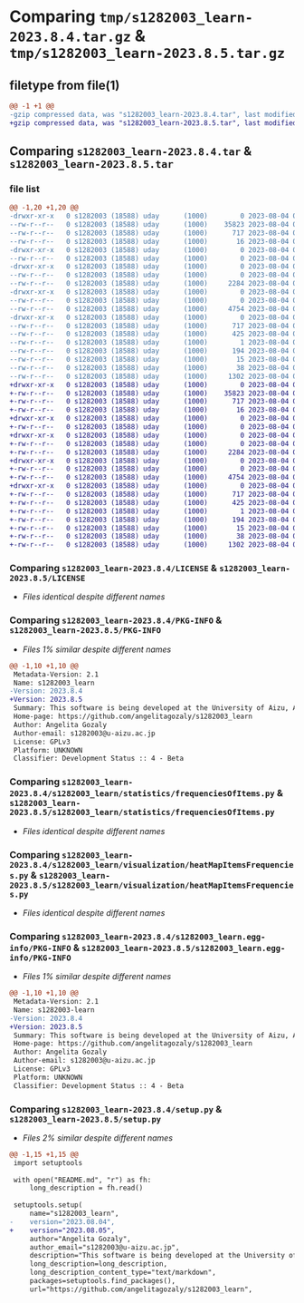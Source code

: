 # Comparing `tmp/s1282003_learn-2023.8.4.tar.gz` & `tmp/s1282003_learn-2023.8.5.tar.gz`

## filetype from file(1)

```diff
@@ -1 +1 @@
-gzip compressed data, was "s1282003_learn-2023.8.4.tar", last modified: Fri Aug  4 06:46:17 2023, max compression
+gzip compressed data, was "s1282003_learn-2023.8.5.tar", last modified: Fri Aug  4 06:52:25 2023, max compression
```

## Comparing `s1282003_learn-2023.8.4.tar` & `s1282003_learn-2023.8.5.tar`

### file list

```diff
@@ -1,20 +1,20 @@
-drwxr-xr-x   0 s1282003 (18588) uday      (1000)        0 2023-08-04 06:46:17.034265 s1282003_learn-2023.8.4/
--rw-r--r--   0 s1282003 (18588) uday      (1000)    35823 2023-08-04 06:01:52.000000 s1282003_learn-2023.8.4/LICENSE
--rw-r--r--   0 s1282003 (18588) uday      (1000)      717 2023-08-04 06:46:17.034265 s1282003_learn-2023.8.4/PKG-INFO
--rw-r--r--   0 s1282003 (18588) uday      (1000)       16 2023-08-04 06:01:51.000000 s1282003_learn-2023.8.4/README.md
-drwxr-xr-x   0 s1282003 (18588) uday      (1000)        0 2023-08-04 06:46:17.034265 s1282003_learn-2023.8.4/s1282003_learn/
--rw-r--r--   0 s1282003 (18588) uday      (1000)        0 2023-08-04 06:02:15.000000 s1282003_learn-2023.8.4/s1282003_learn/__init__.py
-drwxr-xr-x   0 s1282003 (18588) uday      (1000)        0 2023-08-04 06:46:17.034265 s1282003_learn-2023.8.4/s1282003_learn/statistics/
--rw-r--r--   0 s1282003 (18588) uday      (1000)        0 2023-08-04 06:02:22.000000 s1282003_learn-2023.8.4/s1282003_learn/statistics/__init__.py
--rw-r--r--   0 s1282003 (18588) uday      (1000)     2284 2023-08-04 06:02:22.000000 s1282003_learn-2023.8.4/s1282003_learn/statistics/frequenciesOfItems.py
-drwxr-xr-x   0 s1282003 (18588) uday      (1000)        0 2023-08-04 06:46:17.034265 s1282003_learn-2023.8.4/s1282003_learn/visualization/
--rw-r--r--   0 s1282003 (18588) uday      (1000)        0 2023-08-04 06:02:33.000000 s1282003_learn-2023.8.4/s1282003_learn/visualization/__init__.py
--rw-r--r--   0 s1282003 (18588) uday      (1000)     4754 2023-08-04 06:46:00.000000 s1282003_learn-2023.8.4/s1282003_learn/visualization/heatMapItemsFrequencies.py
-drwxr-xr-x   0 s1282003 (18588) uday      (1000)        0 2023-08-04 06:46:17.034265 s1282003_learn-2023.8.4/s1282003_learn.egg-info/
--rw-r--r--   0 s1282003 (18588) uday      (1000)      717 2023-08-04 06:46:17.000000 s1282003_learn-2023.8.4/s1282003_learn.egg-info/PKG-INFO
--rw-r--r--   0 s1282003 (18588) uday      (1000)      425 2023-08-04 06:46:17.000000 s1282003_learn-2023.8.4/s1282003_learn.egg-info/SOURCES.txt
--rw-r--r--   0 s1282003 (18588) uday      (1000)        1 2023-08-04 06:46:17.000000 s1282003_learn-2023.8.4/s1282003_learn.egg-info/dependency_links.txt
--rw-r--r--   0 s1282003 (18588) uday      (1000)      194 2023-08-04 06:46:17.000000 s1282003_learn-2023.8.4/s1282003_learn.egg-info/requires.txt
--rw-r--r--   0 s1282003 (18588) uday      (1000)       15 2023-08-04 06:46:17.000000 s1282003_learn-2023.8.4/s1282003_learn.egg-info/top_level.txt
--rw-r--r--   0 s1282003 (18588) uday      (1000)       38 2023-08-04 06:46:17.034265 s1282003_learn-2023.8.4/setup.cfg
--rw-r--r--   0 s1282003 (18588) uday      (1000)     1302 2023-08-04 06:45:40.000000 s1282003_learn-2023.8.4/setup.py
+drwxr-xr-x   0 s1282003 (18588) uday      (1000)        0 2023-08-04 06:52:25.030649 s1282003_learn-2023.8.5/
+-rw-r--r--   0 s1282003 (18588) uday      (1000)    35823 2023-08-04 06:01:52.000000 s1282003_learn-2023.8.5/LICENSE
+-rw-r--r--   0 s1282003 (18588) uday      (1000)      717 2023-08-04 06:52:25.030649 s1282003_learn-2023.8.5/PKG-INFO
+-rw-r--r--   0 s1282003 (18588) uday      (1000)       16 2023-08-04 06:01:51.000000 s1282003_learn-2023.8.5/README.md
+drwxr-xr-x   0 s1282003 (18588) uday      (1000)        0 2023-08-04 06:52:25.030649 s1282003_learn-2023.8.5/s1282003_learn/
+-rw-r--r--   0 s1282003 (18588) uday      (1000)        0 2023-08-04 06:02:15.000000 s1282003_learn-2023.8.5/s1282003_learn/__init__.py
+drwxr-xr-x   0 s1282003 (18588) uday      (1000)        0 2023-08-04 06:52:25.030649 s1282003_learn-2023.8.5/s1282003_learn/statistics/
+-rw-r--r--   0 s1282003 (18588) uday      (1000)        0 2023-08-04 06:02:22.000000 s1282003_learn-2023.8.5/s1282003_learn/statistics/__init__.py
+-rw-r--r--   0 s1282003 (18588) uday      (1000)     2284 2023-08-04 06:02:22.000000 s1282003_learn-2023.8.5/s1282003_learn/statistics/frequenciesOfItems.py
+drwxr-xr-x   0 s1282003 (18588) uday      (1000)        0 2023-08-04 06:52:25.030649 s1282003_learn-2023.8.5/s1282003_learn/visualization/
+-rw-r--r--   0 s1282003 (18588) uday      (1000)        0 2023-08-04 06:02:33.000000 s1282003_learn-2023.8.5/s1282003_learn/visualization/__init__.py
+-rw-r--r--   0 s1282003 (18588) uday      (1000)     4754 2023-08-04 06:46:00.000000 s1282003_learn-2023.8.5/s1282003_learn/visualization/heatMapItemsFrequencies.py
+drwxr-xr-x   0 s1282003 (18588) uday      (1000)        0 2023-08-04 06:52:25.030649 s1282003_learn-2023.8.5/s1282003_learn.egg-info/
+-rw-r--r--   0 s1282003 (18588) uday      (1000)      717 2023-08-04 06:52:25.000000 s1282003_learn-2023.8.5/s1282003_learn.egg-info/PKG-INFO
+-rw-r--r--   0 s1282003 (18588) uday      (1000)      425 2023-08-04 06:52:25.000000 s1282003_learn-2023.8.5/s1282003_learn.egg-info/SOURCES.txt
+-rw-r--r--   0 s1282003 (18588) uday      (1000)        1 2023-08-04 06:52:25.000000 s1282003_learn-2023.8.5/s1282003_learn.egg-info/dependency_links.txt
+-rw-r--r--   0 s1282003 (18588) uday      (1000)      194 2023-08-04 06:52:25.000000 s1282003_learn-2023.8.5/s1282003_learn.egg-info/requires.txt
+-rw-r--r--   0 s1282003 (18588) uday      (1000)       15 2023-08-04 06:52:25.000000 s1282003_learn-2023.8.5/s1282003_learn.egg-info/top_level.txt
+-rw-r--r--   0 s1282003 (18588) uday      (1000)       38 2023-08-04 06:52:25.030649 s1282003_learn-2023.8.5/setup.cfg
+-rw-r--r--   0 s1282003 (18588) uday      (1000)     1302 2023-08-04 06:51:45.000000 s1282003_learn-2023.8.5/setup.py
```

### Comparing `s1282003_learn-2023.8.4/LICENSE` & `s1282003_learn-2023.8.5/LICENSE`

 * *Files identical despite different names*

### Comparing `s1282003_learn-2023.8.4/PKG-INFO` & `s1282003_learn-2023.8.5/PKG-INFO`

 * *Files 1% similar despite different names*

```diff
@@ -1,10 +1,10 @@
 Metadata-Version: 2.1
 Name: s1282003_learn
-Version: 2023.8.4
+Version: 2023.8.5
 Summary: This software is being developed at the University of Aizu, Aizu-Wakamatsu, Fukushima, Japan
 Home-page: https://github.com/angelitagozaly/s1282003_learn
 Author: Angelita Gozaly
 Author-email: s1282003@u-aizu.ac.jp
 License: GPLv3
 Platform: UNKNOWN
 Classifier: Development Status :: 4 - Beta
```

### Comparing `s1282003_learn-2023.8.4/s1282003_learn/statistics/frequenciesOfItems.py` & `s1282003_learn-2023.8.5/s1282003_learn/statistics/frequenciesOfItems.py`

 * *Files identical despite different names*

### Comparing `s1282003_learn-2023.8.4/s1282003_learn/visualization/heatMapItemsFrequencies.py` & `s1282003_learn-2023.8.5/s1282003_learn/visualization/heatMapItemsFrequencies.py`

 * *Files identical despite different names*

### Comparing `s1282003_learn-2023.8.4/s1282003_learn.egg-info/PKG-INFO` & `s1282003_learn-2023.8.5/s1282003_learn.egg-info/PKG-INFO`

 * *Files 1% similar despite different names*

```diff
@@ -1,10 +1,10 @@
 Metadata-Version: 2.1
 Name: s1282003-learn
-Version: 2023.8.4
+Version: 2023.8.5
 Summary: This software is being developed at the University of Aizu, Aizu-Wakamatsu, Fukushima, Japan
 Home-page: https://github.com/angelitagozaly/s1282003_learn
 Author: Angelita Gozaly
 Author-email: s1282003@u-aizu.ac.jp
 License: GPLv3
 Platform: UNKNOWN
 Classifier: Development Status :: 4 - Beta
```

### Comparing `s1282003_learn-2023.8.4/setup.py` & `s1282003_learn-2023.8.5/setup.py`

 * *Files 2% similar despite different names*

```diff
@@ -1,15 +1,15 @@
 import setuptools
 
 with open("README.md", "r") as fh:
     long_description = fh.read()
 
 setuptools.setup(
     name="s1282003_learn",
-    version="2023.08.04",
+    version="2023.08.05",
     author="Angelita Gozaly",
     author_email="s1282003@u-aizu.ac.jp",
     description="This software is being developed at the University of Aizu, Aizu-Wakamatsu, Fukushima, Japan",
     long_description=long_description,
     long_description_content_type="text/markdown",
     packages=setuptools.find_packages(),
     url="https://github.com/angelitagozaly/s1282003_learn",
```

